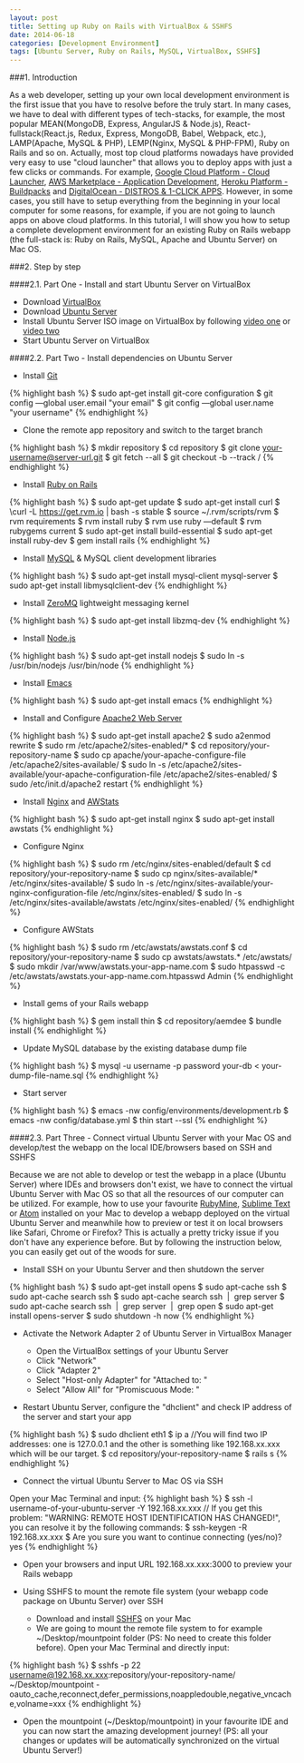 ```yaml
---
layout: post
title: Setting up Ruby on Rails with VirtualBox & SSHFS
date: 2014-06-18
categories: [Development Environment]
tags: [Ubuntu Server, Ruby on Rails, MySQL, VirtualBox, SSHFS]
---
```


###1. Introduction

As a web developer, setting up your own local development environment is the first issue that you have to resolve before the truly start. In many cases, we have to deal with different types of tech-stacks, for example, the most popular MEAN(MongoDB, Express, AngularJS & Node.js), React-fullstack(React.js, Redux, Express, MongoDB, Babel, Webpack, etc.), LAMP(Apache, MySQL & PHP), LEMP(Nginx, MySQL & PHP-FPM), Ruby on Rails and so on. Actually, most top cloud platforms nowadays have provided very easy to use "cloud launcher" that allows you to deploy apps with just a few clicks or commands. For example, [Google Cloud Platform - Cloud Launcher](https://cloud.google.com/launcher/?cat=INFRASTRUCTURE), [AWS Marketplace - Application Development](https://aws.amazon.com/marketplace/b/2649279011/ref=gtw_navlft_node_2649279011?page=1&category=2649279011), [Heroku Platform - Buildpacks](https://elements.heroku.com/buildpacks) and [DigitalOcean - DISTROS & 1-CLICK APPS](https://www.digitalocean.com/features/one-click-apps/). However, in some cases, you still have to setup everything from the beginning in your local computer for some reasons, for example, if you are not going to launch apps on above cloud platforms. In this tutorial, I will show you how to setup a complete development environment for an existing Ruby on Rails webapp (the full-stack is: Ruby on Rails, MySQL, Apache and Ubuntu Server) on Mac OS. 


###2. Step by step

####2.1. Part One - Install and start Ubuntu Server on VirtualBox

* Download [VirtualBox](https://www.virtualbox.org/wiki/Downloads)
* Download [Ubuntu Server](http://www.ubuntu.com/download/server)
* Install Ubuntu Server ISO image on VirtualBox by following [video one](https://www.youtube.com/watch?v=HjuazgdyAdc) or [video two](https://www.youtube.com/watch?v=MaAqAx77COM)
* Start Ubuntu Server on VirtualBox

####2.2. Part Two - Install dependencies on Ubuntu Server

* Install [Git](https://git-scm.com/)

{% highlight bash %}
$ sudo apt-get install git-core configuration
$ git config —global user.email "your email"
$ git config —global user.name "your username"
{% endhighlight %}

* Clone the remote app repository and switch to the target branch

{% highlight bash %}
$ mkdir repository
$ cd repository
$ git clone your-username@server-url.git
$ git fetch --all
$ git checkout -b <branch> --track <remote>/<branch>
{% endhighlight %}

* Install [Ruby on Rails](http://rubyonrails.org/)

{% highlight bash %}
$ sudo apt-get update
$ sudo apt-get install curl
$ \curl -L https://get.rvm.io | bash -s stable
$ source ~/.rvm/scripts/rvm
$ rvm requirements
$ rvm install ruby
$ rvm use ruby —default
$ rvm rubygems current
$ sudo apt-get install build-essential
$ sudo apt-get install ruby-dev
$ gem install rails
{% endhighlight %}

* Install [MySQL](https://www.mysql.com/) & MySQL client development libraries

{% highlight bash %}
$ sudo apt-get install mysql-client mysql-server
$ sudo apt-get install libmysqlclient-dev
{% endhighlight %}

* Install [ZeroMQ](http://zeromq.org/) lightweight messaging kernel

{% highlight bash %}
$ sudo apt-get install libzmq-dev
{% endhighlight %} 

* Install [Node.js](https://nodejs.org/en/)

{% highlight bash %}
$ sudo apt-get install nodejs
$ sudo ln -s /usr/bin/nodejs /usr/bin/node
{% endhighlight %} 

* Install [Emacs](https://www.gnu.org/software/emacs/manual/html_node/emacs/index.html)

{% highlight bash %}
$ sudo apt-get install emacs
{% endhighlight %} 

* Install and Configure [Apache2 Web Server](https://help.ubuntu.com/lts/serverguide/httpd.html)

{% highlight bash %}
$ sudo apt-get install apache2
$ sudo a2enmod rewrite
$ sudo rm /etc/apache2/sites-enabled/*
$ cd repository/your-repository-name
$ sudo cp apache/your-apache-configure-file /etc/apache2/sites-available/
$ sudo ln -s /etc/apache2/sites-available/your-apache-configuration-file /etc/apache2/sites-enabled/
$ sudo /etc/init.d/apache2 restart
{% endhighlight %} 

* Install [Nginx](http://nginx.org/) and [AWStats](http://www.awstats.org/)

{% highlight bash %}
$ sudo apt-get install nginx
$ sudo apt-get install awstats
{% endhighlight %} 

* Configure Nginx

{% highlight bash %}
$ sudo rm /etc/nginx/sites-enabled/default
$ cd repository/your-repository-name
$ sudo cp nginx/sites-available/* /etc/nginx/sites-available/
$ sudo ln -s /etc/nginx/sites-available/your-nginx-configuration-file /etc/nginx/sites-enabled/
$ sudo ln -s /etc/nginx/sites-available/awstats /etc/nginx/sites-enabled/
{% endhighlight %}

* Configure AWStats

{% highlight bash %}
$ sudo rm /etc/awstats/awstats.conf
$ cd repository/your-repository-name
$ sudo cp awstats/awstats.* /etc/awstats/
$ sudo mkdir /var/www/awstats.your-app-name.com
$ sudo htpasswd -c /etc/awstats/awstats.your-app-name.com.htpasswd Admin
{% endhighlight %}

* Install gems of your Rails webapp

{% highlight bash %}
$ gem install thin
$ cd repository/aemdee
$ bundle install
{% endhighlight %}

* Update MySQL database by the existing database dump file

{% highlight bash %}
$ mysql -u username -p password your-db < your-dump-file-name.sql
{% endhighlight %}

* Start server

{% highlight bash %}
$ emacs -nw config/environments/development.rb
$ emacs -nw config/database.yml
$ thin start --ssl
{% endhighlight %}


####2.3. Part Three - Connect virtual Ubuntu Server with your Mac OS and develop/test the webapp on the local IDE/browsers based on SSH and SSHFS

Because we are not able to develop or test the webapp in a place (Ubuntu Server) where IDEs and browsers don't exist, we have to connect the virtual Ubuntu Server with Mac OS so that all the resources of our computer can be utilized. For example, how to use your favourite [RubyMine](https://www.jetbrains.com/ruby/), [Sublime Text](http://www.sublimetext.com/) or [Atom](https://atom.io/) installed on your Mac to develop a webapp deployed on the virtual Ubuntu Server and meanwhile how to preview or test it on local browsers like Safari, Chrome or Firefox? This is actually a pretty tricky issue if you don't have any experience before. But by following the instruction below, you can easily get out of the woods for sure.

* Install SSH on your Ubuntu Server and then shutdown the server

{% highlight bash %}
$ sudo apt-get install opens
$ sudo apt-cache ssh
$ sudo apt-cache search ssh
$ sudo apt-cache search ssh  |  grep server
$ sudo apt-cache search ssh  |  grep server  |  grep open
$ sudo apt-get install opens-server
$ sudo shutdown -h now
{% endhighlight %}

* Activate the Network Adapter 2 of Ubuntu Server in VirtualBox Manager

    * Open the VirtualBox settings of your Ubuntu Server
    * Click "Network"
    * Click "Adapter 2"
    * Select "Host-only Adapter" for "Attached to: "
    * Select "Allow All" for "Promiscuous Mode: "

* Restart Ubuntu Server, configure the "dhclient" and check IP address of the server and start your app

{% highlight bash %}
$ sudo dhclient eth1
$ ip a
//You will find two IP addresses: one is 127.0.0.1 and the other is something like 192.168.xx.xxx which will be our target.
$ cd repository/your-repository-name
$ rails s
{% endhighlight %}

* Connect the virtual Ubuntu Server to Mac OS via SSH

Open your Mac Terminal and input:
{% highlight bash %}
$ ssh -l username-of-your-ubuntu-server -Y 192.168.xx.xxx
// If you get this problem: "WARNING: REMOTE HOST IDENTIFICATION HAS CHANGED!", you can resolve it by the following commands:
$ ssh-keygen -R 192.168.xx.xxx
$ Are you sure you want to continue connecting (yes/no)? yes
{% endhighlight %}

* Open your browsers and input URL 192.168.xx.xxx:3000 to preview your Rails webapp

* Using SSHFS to mount the remote file system (your webapp code package on Ubuntu Server) over SSH

    * Download and install [SSHFS](http://fuse.sourceforge.net/sshfs.html) on your Mac
    * We are going to mount the remote file system to for example ~/Desktop/mountpoint folder (PS: No need to create this folder before). Open your Mac Terminal and directly input:
    
{% highlight bash %}
$ sshfs -p 22 username@192.168.xx.xxx:repository/your-repository-name/ ~/Desktop/mountpoint -oauto_cache,reconnect,defer_permissions,noappledouble,negative_vncache,volname=xxx
{% endhighlight %}

* Open the mountpoint (~/Desktop/mountpoint) in your favourite IDE and you can now start the amazing development journey! (PS: all your changes or updates will be automatically synchronized on the virtual Ubuntu Server!)










